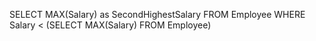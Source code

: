 SELECT MAX(Salary) as SecondHighestSalary
FROM Employee
WHERE Salary < (SELECT MAX(Salary)
FROM Employee)